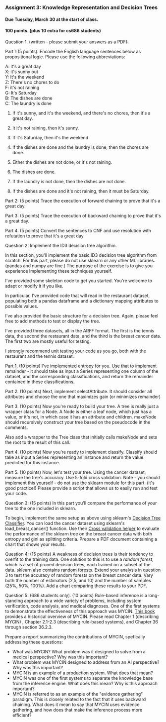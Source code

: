 ### Assignment 3: Knowledge Representation and Decision Trees

#### Due Tuesday, March 30 at the start of class.

#### 100 points. (plus 10 extra for cs686 students)


Question 1. (written - please submit your answers as a PDF):

Part 1 (5 points). Encode the English language sentences below as propositional logic. 
Please use the following abbreviations:

A: it's a great day <br>
X: it's sunny out<br>
Y: It's the weekend<br>
Z: There's no chores to do<br>
F: it's not raining<br>
G: It's Saturday<br>
B: The dishes are done<br>
C: The laundry is done<br>

1. If it's sunny, and it's the weekend, and there's no chores, then it's a great day.

2. It it's not raining, then it's sunny.

3. If it's Saturday, then it's the weekend

4. If the dishes are done and the laundry is done, then the chores are done.

5. Either the dishes are not done, or it's not raining.

6. The dishes are done.

7. If the laundry is not done, then the dishes are not done.

8. If the dishes are done and it's not raining, then it must be Saturday.

Part 2: (5 points) Trace the execution of forward chaining to prove that it's a great day. 

Part 3: (5 points) Trace the execution of backward chaining to prove that it's a great day.

Part 4. (5 points) Convert the sentences to CNF and use resolution with refutation to prove that it's a great day.


Question 2: Implement the ID3 decision tree algorithm.

In this section, you'll implement the basic ID3 decision tree algorithm from scratch. For this part, please do not use sklearn or any other ML libraries. (pandas and numpy are fine.)
The purpose of the exercise is to give you experience implementing these techniques yourself.

I've provided some skeleton code to get you started. You're welcome to adapt or modify it if you like.

In particular, I've provided code that will read in the restaurant dataset, populating both a pandas dataframe and a dictionary mapping attributes to possible values. 

I've also provided the basic structure for a decision tree. Again, please feel free to add methods to test or display the tree.

I've provided three datasets, all in the ARFF format. The first is the tennis data, the second the restaurant data, and the third is the breast cancer data.
The first two are mostly useful for testing.

I strongly recommend unit testing your code as you go, both with the restaurant and the tennis dataset. 

Part 1. (10 points) I've implemented entropy for you. Use that to implement remainder - it should take as input a Series representing one column of the dataset, and the corresponding classifications, and return the remainder contained in these classifications.

Part 2. (10 points) Next, implement selectAttribute. It should consider all attributes and choose the one that maximizes gain (or minimizes remainder)

Part 3. (10 points) Now you're ready to build your tree. A tree is really just a wrapper class for a Node.
A Node is either a leaf node, which just has a value, or it's not, in which case it has an attribute and children.
   makeNode should recursively construct your tree based on the pseudocode in the comments.
   
Also add a wrapper to the Tree class that initially calls makeNode and sets the root to the result of this call.

Part 4. (10 points) Now you're ready to implement classify. Classify should take as input a Series representing an instance and return the value predicted for this instance.

Part 5. (10 points) Now, let's test your tree. Using the cancer dataset, measure the tree's accuracy. Use 5-fold cross validation. Note - you should implement this yourself - do not use the sklearn module for this part. (it's good practice!) Please provide a script that allows us to easily run and test your code.

Question 3:
(15 points) In this part you'll compare the performance of your tree to the one included in sklearn. 

 To begin, implement the same setup as above using sklearn's [Decision Tree Classifier](https://scikit-learn.org/stable/modules/tree.html#classification). You can load the cancer dataset using sklearn's load_breast_cancer() function.
Use their [Cross validation helper](https://scikit-learn.org/stable/modules/cross_validation.html#cross-validation-evaluating-estimator-performance) to evaluate the performance of the sklearn tree on the breast cancer data with both entropy and gini as splitting criteria. Prepare a PDF document containing a chart that shows your results.

Question 4: (15 points) 
A weakness of decision trees is their tendency to overfit to the training data. One solution to this is to use a *random forest*, which is a set of pruned decision trees, each trained on a subset of the data.
sklearn also contains [random forests](https://scikit-learn.org/stable/modules/ensemble.html#forests-of-randomized-trees). 
Extend your analysis in question 3 to test the accuracy of random forests on the breast cancer data. Vary both the number of estimators (2,5, and 10) and the number of samples (25%, 50%, 100%). Add a chart comparing these results to your PDF.

Question 5: (686 students only). (10 points) Rule-based inference is a long-standing approach to a wide variety of problems, including system verification, 
code analysis, and medical diagnoses. One of the first systems to demonstrate the effectiveness of this approach was MYCIN. [This book](https://aitopics.org/misc/rule-based-expert-systems-mycin-experiments-stanford-heuristic-programming-project) provides a historical overview of MYCIN. Please read Chapter 1 (describing MYCIN) , Chapter 2.1-2.3 (describing rule-based systems), and Chapter 36 through section 36.2.3.

Prepare a report summarizing the contributions of MYCIN, spefically addressing these questions:
- What was MYCIN? What problem was it designed to solve from a medical perspective? Why was this important?
- What problem was MYCIN designed to address from an AI perspective? Why was this important?
- MYCIN is an example of a production system. What does that mean?
- MYCIN was one of the first systems to separate the knowledge base from the inference engine. What does this mean? Why is this approach important?
- MYCIN is referred to as an example of the "evidence gathering" paradigm. This is closely related to the fact that it uses backward chaining. What does it mean to say that MYCIN uses evidence gathering, and how does that make the inference process more efficient? 

